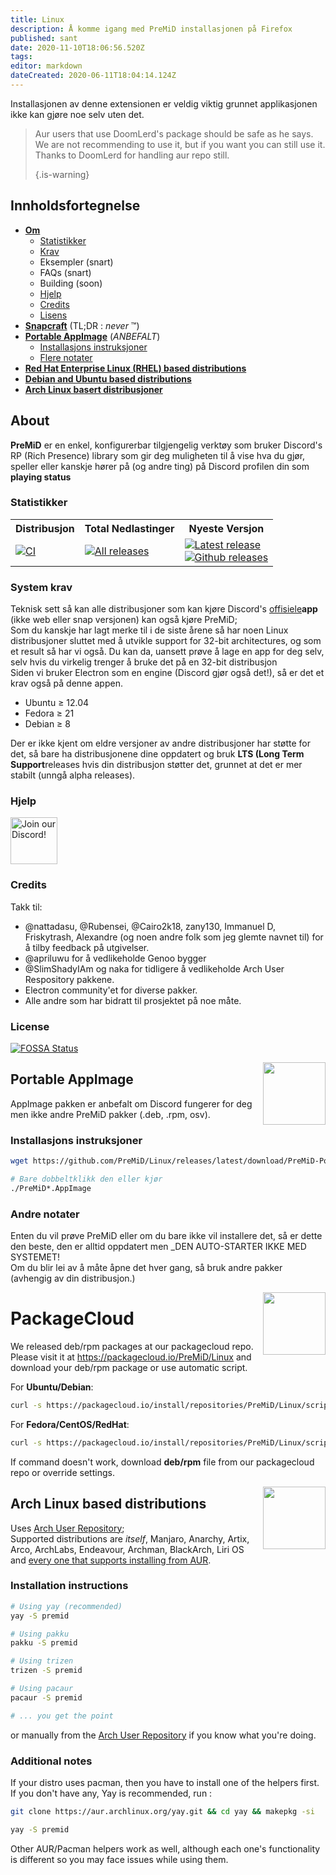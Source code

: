 ```yaml
---
title: Linux
description: Å komme igang med PreMiD installasjonen på Firefox
published: sant
date: 2020-11-10T18:06:56.520Z
tags:
editor: markdown
dateCreated: 2020-06-11T18:04:14.124Z
---
```


Installasjonen av denne extensionen er veldig viktig grunnet applikasjonen ikke kan gjøre noe selv uten det.

> Aur users that use DoomLerd's package should be safe as he says. We are not recommending to use it, but if you want you can still use it. Thanks to DoomLerd for handling aur repo still. 
> 
> {.is-warning}

## Innholdsfortegnelse

- **[Om](#about)**
  - [Statistikker](#stats)
  - [Krav](#requirements)
  - Eksempler (snart)
  - FAQs (snart)
  - Building (soon)
  - [Hjelp](#support)
  - [Credits](#credits)
  - [Lisens](#license)
- **[Snapcraft](#snapcraft)** (TL;DR : _never_ ™️)
- **[Portable AppImage](#appimage)** (_ANBEFALT_)
  - [Installasjons instruksjoner](#appimageinstall)
  - [Flere notater](#appimagenotes)
- [**Red Hat Enterprise Linux (RHEL) based distributions**](#packagecloud)
- [**Debian and Ubuntu based distributions**](#packagecloud)
- [**Arch Linux basert distribusjoner**](#arch)

<a name="about"></a>

## About

**PreMiD** er en enkel, konfigurerbar tilgjengelig verktøy som bruker Discord's RP (Rich Presence) library som gir deg muligheten til å vise hva du gjør, speller eller kanskje hører på (og andre ting) på Discord profilen din som **playing status**

<a name="stats"></a>

### Statistikker

<table>
  <tr>
    <th>Distribusjon</th>
    <th>Total Nedlastinger</th>
    <th>Nyeste Versjon</th>
  </tr>
  <tr>
    <td><a href="https://github.com/PreMiD/Linux/actions"><img src="https://github.com/PreMiD/Linux/workflows/CI/badge.svg?branch=master&event=push" alt="CI"></a></td>
    <td><a href="https://github.com/PreMiD/Linux/releases"><img src="https://img.shields.io/github/downloads/PreMiD/Linux/total.svg?maxAge=86400" alt="All releases"></a></td>
    <td><a href="https://github.com/PreMiD/Linux/releases/latest"><img src="https://img.shields.io/github/v/release/PreMiD/Linux.svg?maxAge=86400" alt="Latest release"><br><img src="https://img.shields.io/github/downloads/PreMiD/Linux/latest/total.svg?maxAge=86400" alt="Github releases"></a></td>
  </tr>
</table>

<a name="requirements"></a>

### System krav

Teknisk sett så kan alle distribusjoner som kan kjøre Discord's [ offisiele](https://discordapp.com/download)**app** (ikke web eller snap versjonen) kan også kjøre PreMiD;</br> Som du kanskje har lagt merke til i de siste årene så har noen Linux distribusjoner sluttet med å utvikle support for 32-bit architectures, og som et result så har vi også. Du kan da, uansett prøve å lage en app for deg selv, selv hvis du virkelig trenger å bruke det på en 32-bit distribusjon</br> Siden vi bruker Electron som en engine (Discord gjør også det!), så er det et krav også på denne appen.

- Ubuntu ≥ 12.04
- Fedora ≥ 21
- Debian ≥ 8

Der er ikke kjent om eldre versjoner av andre distribusjoner har støtte for det, så bare ha distribusjonene dine oppdatert og bruk **LTS (Long Term Support**releases hvis din distribusjon støtter det, grunnet at det er mer stabilt (unngå alpha releases).

<a name="support"></a>

### Hjelp

<div>
  <a target="_blank" href="https://discord.premid.app/" title="Join our Discord!">
    <img height="75px" draggable="false" src="https://discordapp.com/api/guilds/493130730549805057/widget.png?style=banner2" alt="Join our Discord!">
  </a>
</div>

<a name="credits"></a>

### Credits

Takk til:

- @nattadasu, @Rubensei, @Cairo2k18, zany130, Immanuel D, Friskytrash, Alexandre (og noen andre folk som jeg glemte navnet til) for å tilby feedback på utgivelser.
- @apriluwu for å vedlikeholde Genoo bygger
- @SlimShadyIAm og naka for tidligere å vedlikeholde Arch User Respository pakkene.
- Electron community'et for diverse pakker.
- Alle andre som har bidratt til prosjektet på noe måte.

<a name="license"></a>

### License

[![FOSSA Status](https://app.fossa.io/api/projects/git%2Bgithub.com%2FPreMiD%2FLinux.svg?type=large)](https://app.fossa.io/projects/git%2Bgithub.com%2FPreMiD%2FLinux?ref=badge_large)

<img src="https://i.imgur.com/ACAxtmA.png" width="100" height="100" align="right"></img>
<a name="snapcraft"></a>

## Portable AppImage

AppImage pakken er anbefalt om Discord fungerer for deg men ikke andre PreMiD pakker (.deb, .rpm, osv).

<a name="appimageinstall"></a>

### Installasjons instruksjoner

```bash
wget https://github.com/PreMiD/Linux/releases/latest/download/PreMiD-Portable.AppImage && chmod a+x PreMiD*.AppImage
```

```bash
# Bare dobbeltklikk den eller kjør
./PreMiD*.AppImage
```

<a name="appimagenotes"></a>

### Andre notater

Enten du vil prøve PreMiD eller om du bare ikke vil installere det, så er dette den beste, den er alltid oppdatert men _DEN AUTO-STARTER IKKE MED SYSTEMET!</br> Om du blir lei av å måte åpne det hver gang, så bruk andre pakker (avhengig av din distribusjon.)

<img src="https://raw.githubusercontent.com/PreMiD/Linux/master/.github/packagecloud.png" width="100" height="100" align="right"></img>
<a name="packagecloud"></a>

# PackageCloud

We released deb/rpm packages at our packagecloud repo. Please visit it at https://packagecloud.io/PreMiD/Linux and download your deb/rpm package or use automatic script.

For **Ubuntu/Debian**:

```bash
curl -s https://packagecloud.io/install/repositories/PreMiD/Linux/script.deb.sh | sudo bash
```

For **Fedora/CentOS/RedHat**:

```bash
curl -s https://packagecloud.io/install/repositories/PreMiD/Linux/script.rpm.sh | sudo bash
```

If command doesn't work, download **deb/rpm** file from our packagecloud repo or override settings.

<a name="arch"></a>
<img src="https://raw.githubusercontent.com/PreMiD/Linux/86ae2fbd49499785281f388a5305b06e0d3ecfea/.github/iusearchbtw.svg" width="100" height="100" align="right"></img>

## Arch Linux based distributions

Uses [Arch User Repository](https://aur.archlinux.org/packages/premid);</br> Supported distributions are _itself_, Manjaro, Anarchy, Artix, Arco, ArchLabs, Endeavour, Archman, BlackArch, Liri OS and [every one that supports installing from AUR](https://wiki.archlinux.org/index.php/Arch-based_distributions#Active).

<a name="archinstall"></a>

### Installation instructions

```bash
# Using yay (recommended)
yay -S premid
```

```bash
# Using pakku
pakku -S premid
```

```bash
# Using trizen
trizen -S premid
```

```bash
# Using pacaur
pacaur -S premid
```

```bash
# ... you get the point
```

or manually from the [Arch User Repository](https://aur.archlinux.org/packages/premid) if you know what you're doing.

<a name="archnotes"></a>

### Additional notes

If your distro uses pacman, then you have to install one of the helpers first. If you don't have any, Yay is recommended, run :

```bash
git clone https://aur.archlinux.org/yay.git && cd yay && makepkg -si
```

```bash
yay -S premid
```

Other AUR/Pacman helpers work as well, although each one's functionality is different so you may face issues while using them.